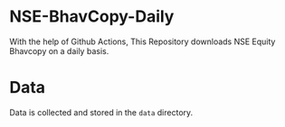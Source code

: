 # NSE-BhavCopy-Daily

With the help of Github Actions, This Repository downloads NSE Equity Bhavcopy on a daily basis.

# Data

Data is collected and stored in the `data` directory.

# 
